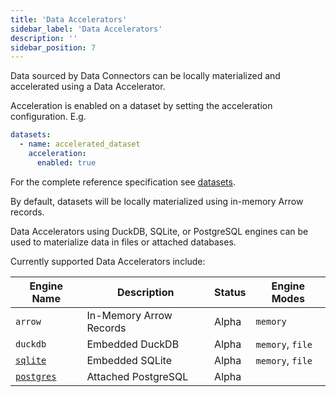 ```yaml
---
title: 'Data Accelerators'
sidebar_label: 'Data Accelerators'
description: ''
sidebar_position: 7
---
```


Data sourced by Data Connectors can be locally materialized and accelerated using a Data Accelerator.

Acceleration is enabled on a dataset by setting the acceleration configuration. E.g.

```yaml
datasets:
  - name: accelerated_dataset
    acceleration:
      enabled: true
```

For the complete reference specification see [datasets](../reference/spicepod/datasets.md).

By default, datasets will be locally materialized using in-memory Arrow records.

Data Accelerators using DuckDB, SQLite, or PostgreSQL engines can be used to materialize data in files or attached databases.

Currently supported Data Accelerators include:

| Engine Name                                          | Description             | Status | Engine Modes     |
| ---------------------------------------------------- | ----------------------- | ------ | ---------------- |
| `arrow`                                              | In-Memory Arrow Records | Alpha  | `memory`         |
| `duckdb`                                             | Embedded DuckDB         | Alpha  | `memory`, `file` |
| [`sqlite`](./sqlite.md)     | Embedded SQLite         | Alpha  | `memory`, `file` |
| [`postgres`](./postgres/index.md) | Attached PostgreSQL     | Alpha  |                  |